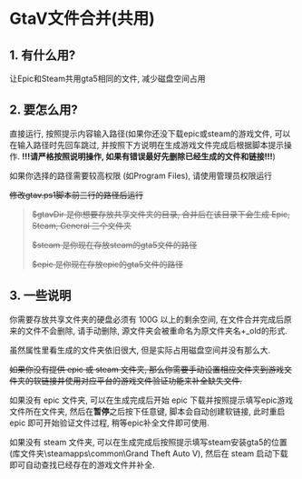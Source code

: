 # GtaV文件合并(共用)

## 1. 有什么用?

让Epic和Steam共用gta5相同的文件, 减少磁盘空间占用



## 2. 要怎么用?

直接运行, 按照提示内容输入路径(如果你还没下载epic或steam的游戏文件, 可以在输入路径时先回车跳过, 并按照下方说明在生成游戏文件完成后根据脚本提示操作. **!!!请严格按照说明操作, 如果有错误最好先删除已经生成的文件和链接!!!**)

如果你选择的路径需要较高权限 (如Program Files), 请使用管理员权限运行

~~修改gtav.ps1脚本前三行的路径后运行~~

> ~~$gtavDir 是你想要存放共享文件夹的目录, 合并后在该目录下会生成 Epic, Steam, General 三个文件夹~~
>
> ~~$steam 是你现在存放steam的gta5文件的路径~~
>
> ~~$epic 是你现在存放epic的gta5文件的路径~~



## 3. 一些说明

你需要存放共享文件夹的硬盘必须有 100G 以上的剩余空间, 在文件合并完成后原来的文件不会删除, 请手动删除, 源文件夹会被重命名为原文件夹名+_old的形式.

虽然属性里看生成的文件夹依旧很大, 但是实际占用磁盘空间并没有那么大.

~~如果你没有提供 epic 或 steam 文件夹, 那么你需要手动设置相应文件夹到游戏文件夹的软链接并使用对应平台的游戏文件验证功能来补全缺失文件.~~

如果没有 epic 文件夹, 可以在生成完成后开始 epic 下载并按照提示填写epic游戏文件所在文件夹, 然后在**暂停**之后按下任意键, 脚本会自动创建软链接, 此时重启 epic 即可开始验证文件过程, 稍等epic补全文件即可使用.

如果没有 steam 文件夹, 可以在生成完成后按照提示填写steam安装gta5的位置(库文件夹\steamapps\common\Grand Theft Auto V), 然后在 steam 启动下载即可自动查找已经存在的游戏文件并补全.